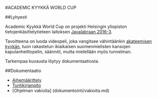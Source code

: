 #ACADEMIC KYYKKÄ WORLD CUP

##Lyhyesti

Academic Kyykkä World Cup on projekti Helsingin yliopiston tietojenkäsittelytieteen laitoksen [Javalabraan 2016-3](https://github.com/javaLabra/Javalabra2016-3).

Tavoitteena on luoda videopeli, joka vangitsee vähintäänkin [akateemisen kyykän](http://kyykka.fi/), tuon rakastetun ikiaikaisen suomenmielisten kansojen kapulanheittopelin, säännöt, mutta mielellään myös tunnelman.

Tarkempaa kuvausta löytyy dokumentaatiosta.

##Dokumentaatio

* [Aihemäärittely](dokumentointi/aihemaarittely.md)
* [Tuntikirjanpito](dokumentointi/tuntikirjanpito.md)
* [Ohjelman vakioita] (dokumentointi/vakioita.md)